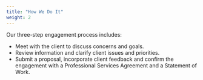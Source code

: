 ```yaml
---
title: "How We Do It"
weight: 2
---
```

Our three-step engagement process includes:

*  Meet with the client to discuss concerns and goals.
*  Review information and clarify client issues and priorities.
*  Submit a proposal, incorporate client feedback and confirm the engagement with a Professional Services Agreement and a Statement of Work. 
